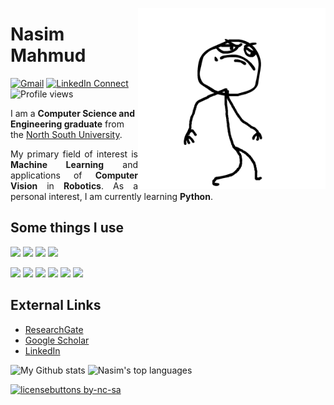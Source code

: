 <a target="_blank"><img height = "290" width="300" align="right" src="https://github.com/Nasim-Mahmud/Nasim-Mahmud/blob/main/images/1.gif"></a>

# Nasim Mahmud

[![Gmail](https://img.shields.io/badge/%20-Send%20Mail-black?color=14171A&labelColor=ef5350&logo=gmail&logoColor=ffffff)](mailto:nasim.mishu@northsouth.edu)
[![LinkedIn Connect](https://img.shields.io/badge/%20-Connect-black?color=14171A&labelColor=212121&logo=linkedin&logoColor=ffffff)](https://www.linkedin.com/in/nasim-mahmud/)
![Profile views](https://gpvc.arturio.dev/Nasim-Mahmud)

<p1 align="justify">
I am a <b>Computer Science and Engineering graduate</b> from the <a href="http://www.northsouth.edu/">North South University</a>.
</p1>

<p align="justify">
My primary field of interest is <b>Machine Learning</b> and applications of <b>Computer Vision</b> in <b>Robotics</b>.
  As a personal interest, I am currently learning <b>Python</b>.
</p>

## Some things I use
<code><img height="50" src="https://www.vectorlogo.zone/logos/python/python-ar21.svg"></code>
<code><img height="50" src="https://seeklogo.com/images/P/pycharm-logo-51B1427388-seeklogo.com.png"></code>
<code><img height="50" src="https://www.vectorlogo.zone/logos/jupyter/jupyter-ar21.svg"></code>
<code><img height="50" src="https://www.vectorlogo.zone/logos/visualstudio_code/visualstudio_code-ar21.svg"></code>
<!--<code><img height="50" src="https://www.vectorlogo.zone/logos/numpy/numpy-ar21.svg"></code>-->
<!--<code><img height="50" src="https://www.vectorlogo.zone/logos/mysql/mysql-ar21.svg"></code>-->
<code><img height="50" src="https://www.vectorlogo.zone/logos/github/github-ar21.svg"></code>
<code><img height="50" src="https://www.vectorlogo.zone/logos/w3_html5/w3_html5-ar21.svg"></code>
<code><img height="50" src="https://www.vectorlogo.zone/logos/getbootstrap/getbootstrap-ar21.svg"></code>
<code><img height="50" src="https://upload.wikimedia.org/wikipedia/commons/thumb/3/3d/CSS.3.svg/1200px-CSS.3.svg.png"></code>
<code><img height="50" src="https://www.vectorlogo.zone/logos/wordpress/wordpress-ar21.svg"></code>
<code><img height="50" src="https://www.seeklogo.com/images/S/sketchup-logo-5248E6166E-seeklogo.com.png"></code>


## External Links
* [ResearchGate](https://www.researchgate.net/profile/Nasim_Mishu)
* [Google Scholar](https://scholar.google.com/citations?hl=en&authuser=1&user=jl0XIuAAAAAJ)
* [LinkedIn](https://www.linkedin.com/in/nasim-mahmud/)




![My Github stats](https://github-readme-stats.vercel.app/api?username=Nasim-Mahmud&theme=chartreuse-dark&show_icons=true&hide_border=true)
![Nasim's top languages](https://github-readme-stats.vercel.app/api/top-langs/?username=Nasim-Mahmud&theme=chartreuse-dark&layout=compact&hide_border=true)
<!--

Here are some ideas to get you started:

- 🔭 I’m currently working on ...
- 🌱 I’m currently learning ...
- 👯 I’m looking to collaborate on ...
- 🤔 I’m looking for help with ...
- 💬 Ask me about ...
- 📫 How to reach me: ...
- 😄 Pronouns: ...
- ⚡ Fun fact: ...
-->
[![licensebuttons by-nc-sa](https://licensebuttons.net/l/by-nc-sa/3.0/88x31.png)](https://creativecommons.org/licenses/by-nc-sa/4.0)
